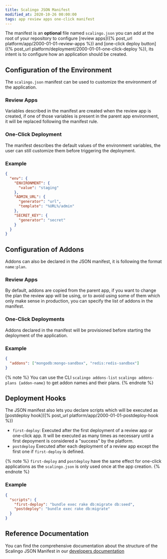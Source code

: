```yaml
---
title: Scalingo JSON Manifest
modified_at: 2020-10-26 00:00:00
tags: app review apps one-click manifest
---
```


The manifest is an **optional** file named `scalingo.json` you can add at the
root of your repository to configure [review apps]({% post_url
platform/app/2000-01-01-review-apps %}) and [one-click deploy button]({%
post_url platform/deployment/2000-01-01-one-click-deploy %}), its intent is
to configure how an application should be created.

## Configuration of the Environment

The `scalingo.json` manifest can be used to customize the environment of the
application.

### Review Apps

Variables described in the manifest are created when the review app is created,
if one of those variables is present in the parent app environment, it will be
replaced following the manifest rule.

### One-Click Deployment

The manifest describes the default values of the environment variables, the user
can still customize them before triggering the deployment.

### Example

```json
{
  "env": {
    "ENVIRONMENT": {
      "value": "staging"
    },
    "ADMIN_URL": {
      "generator": "url",
      "template": "%URL%/admin"
    },
    "SECRET_KEY": {
      "generator": "secret"
    }
  }
}
```

## Configuration of Addons

Addons can also be declared in the JSON manifest, it is following the format `name:plan`.

### Review Apps

By default, addons are copied from the parent app, if you want to change the plan the review app
will be using, or to avoid using some of them which only make sense in production, you can specify
the list of addons in the manifest.

### One-Click Deployments

Addons declared in the manifest will be provisioned before starting the deployment of the application.

### Example

```json
{
  "addons": ["mongodb:mongo-sandbox", "redis:redis-sandbox"]
}
```

{% note %}
You can use the CLI
`scalingo addons-list`
`scalingo addons-plans {addon-name}`
to get addon names and their plans.
{% endnote %}

## Deployment Hooks

The JSON manifest also lets you declare scripts which will be executed as
[postdeploy hook]({% post_url platform/app/2000-01-01-postdeploy-hook %})

* `first-deploy`: Executed after the first deployment of a review app or one-click app. It will be executed as many times as necessary until a first depoyment is considered a "success" by the platform.
* `postdeploy` Executed after each deployment of a review app except the first
  one if `first-deploy` is defined.

{% note %}
`first-deploy` and `postdeploy` have the same effect for one-click applications
as the `scalingo.json` is only used once at the app creation.
{% endnote %}

### Example

```json
{
  "scripts": {
    "first-deploy": "bundle exec rake db:migrate db:seed",
    "postdeploy": "bundle exec rake db:migrate"
  }
}
```

## Reference Documentation

You can find the comprehensive documentation about the structure of the
Scalingo JSON Manifest in our [developers documentation](https://developers.scalingo.com/scalingo-json-schema)
